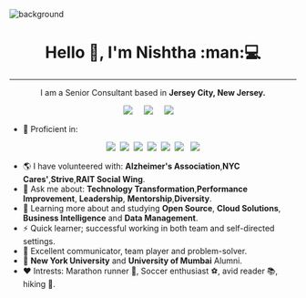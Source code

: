 ![background](https://i1.wp.com/linkedinheaders.com/wp-content/uploads/2018/02/sunset-ocean-header.jpg?fit=1584%2C396&ssl=1)

<h1 align='center'> Hello 👋, I'm Nishtha   :man:💻 </h1>

___________________________________________________________________________________________________________________________________________________________________________________

<p align='center'>
  I am a Senior Consultant based in <b>Jersey City, New Jersey.</b> 
</p>

<p align='center'>
  <a href="https://twitter.com/nishta_xyz"><img src="https://img.shields.io/badge/twitter-%231DA1F2.svg?&style=for-the-badge&logo=twitter&logoColor=white" /></a>&nbsp;&nbsp;&nbsp;&nbsp;
  <a href="https://www.linkedin.com/in/nishtha-6465934620/"><img src="https://img.shields.io/badge/linkedin-%230077B5.svg?&style=for-the-badge&logo=linkedin&logoColor=white" /></a>&nbsp;&nbsp;&nbsp;&nbsp;
  <a href="mailto:npb258@nyu.edu?subject=Nishtha%20Bhattacharjee"><img src="https://img.shields.io/badge/gmail-%23D14836.svg?&style=for-the-badge&logo=gmail&logoColor=white" /></a>&nbsp;&nbsp;&nbsp;&nbsp;
</p>




* :battery:  Proficient in:
 <p align='center'>
 <img src=https://img.shields.io/badge/erwin-data%20modeler-green/>&nbsp;&nbsp;<img src="https://img.shields.io/badge/python%20-%2314354C.svg?&style=for-the-badge&logo=python&logoColor=white"/>&nbsp;&nbsp;<img src="https://img.shields.io/badge/mysql-%2300f.svg?&style=for-the-badge&logo=mysql&logoColor=white"/>&nbsp;&nbsp;<img src="https://img.shields.io/badge/bitbucket%20-%230047B3.svg?&style=for-the-badge&logo=bitbucket&logoColor=white"/>&nbsp;&nbsp;<img src="https://img.shields.io/badge/AWS%20-%23FF9900.svg?&style=for-the-badge&logo=amazon-aws&logoColor=white"/>&nbsp;&nbsp;<img src="https://img.shields.io/badge/apache%20-%23D42029.svg?&style=for-the-badge&logo=apache&logoColor=white"/>&nbsp;&nbsp;
  <img src="https://img.shields.io/badge/GCP-Cloud-yellowgreen" />
</p>

* :earth_americas: I have volunteered with: **Alzheimer's Association**,**NYC Cares'**,**Strive**,**RAIT Social Wing**.
* 💬 Ask me about: **Technology Transformation**,**Performance Improvement**, **Leadership**, **Mentorship**,**Diversity**.
* :baby: Learning more about and studying **Open Source**, **Cloud Solutions**, **Business Intelligence** and **Data Management**.
* ⚡ Quick learner; successful working in both team and self-directed settings.
* :metal: Excellent communicator, team player and problem-solver.
* :office: **New York University** and **University of Mumbai** Alumni.
* :heart: Intrests: Marathon runner :runner:, Soccer enthusiast :soccer:, avid reader :books:, hiking :sunrise_over_mountains:.

